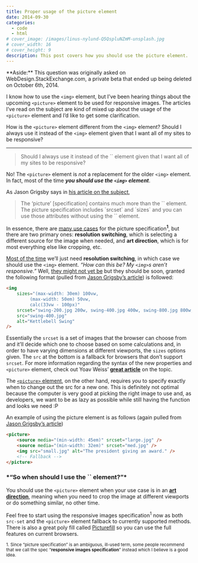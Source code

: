 ```yaml
---
title: Proper usage of the picture element
date: 2014-09-30
categories:
  - code
  - html
# cover_image: /images/linus-nylund-Q5QspluNZmM-unsplash.jpg
# cover_width: 16
# cover_height: 9
description: This post covers how you should use the picture element.
---
```


<div class="aside">
    **Aside:** This question was originally asked on WebDesign.StackExchange.com, a private beta that ended up being deleted on October 6th, 2014.
</div>

I know how to use the `<img>` element, but I’ve been hearing things about the upcoming `<picture>` element to be used for responsive images. The articles I’ve read on the subject are kind of mixed up about the usage of the `<picture>` element and I’d like to get some clarification.

How is the `<picture>` element different from the `<img>` element? Should I always use it instead of the `<img>` element given that I want all of my sites to be responsive?

<span class="excerpt-marker"></span>

<hr>

<blockquote>Should I always use it instead of the `<img>` element given that I want all of my sites to be responsive?</blockquote>

No! The `<picture>` element is _not_ a replacement for the older `<img>` element. In fact, most of the time **_you should use the `<img>` element_**.

As Jason Grigsby says in <a href="https://blog.cloudfour.com/dont-use-picture-most-of-the-time/">his article on the subject</a>,

<blockquote>
	The ‘picture’ [specification]  contains much more than the `<picture>` element. The picture specification includes `srcset` and `sizes` and you can use those attributes without using the `<picture>` element.
</blockquote>

In essence, there are <a href="https://usecases.responsiveimages.org/">many use cases</a> for the picture specification<sup>**1**</sup>, but there are two primary ones: **resolution switching**, which is selecting a different source for the image when needed, and **art direction**, which is for most everything else like cropping, etc.

<a href="https://blog.yoav.ws/2013/05/How-Big-Is-Art-Direction">Most of the time</a> we’ll just need **resolution switching**, in which case we should use the `<img>` element. _“How can this be? My `<img>`s aren’t responsive.”_ Well, <a href="https://caniuse.com/#feat=srcset">they might not yet be</a> but they should be soon, granted the following format (pulled from <a href="https://blog.cloudfour.com/dont-use-picture-most-of-the-time/">Jason Grigsby’s article</a>) is followed:

```html
<img
	sizes="(max-width: 30em) 100vw,
         (max-width: 50em) 50vw,
         calc(33vw - 100px)"
	srcset="swing-200.jpg 200w, swing-400.jpg 400w, swing-800.jpg 800w, swing-1600.jpg 1600w"
	src="swing-400.jpg"
	alt="Kettlebell Swing"
/>
```

Essentially the `srcset` is a set of images that the browser can choose from and it’ll decide which one to choose based on some calculations and, in order to have varying dimensions at different viewports, the `sizes` options given. The `src` at the bottom is a fallback for browsers that don’t support `srcset`. For more information regarding the syntax of the new properties and `<picture>` element, check out Yoav Weiss’ <a href="https://dev.opera.com/articles/native-responsive-images/">**great article**</a> on the topic.

The <a href="https://www.w3.org/html/wg/drafts/html/master/embedded-content.html#the-picture-element">`<picture>` element</a>, on the other hand, requires _you_ to specify exactly when to change out the src for a new one. This is definitely not optimal because the computer is very good at picking the right image to use and, as developers, we want to be as lazy as possible while still having the function and looks we need :P

An example of using the picture element is as follows (again pulled from <a href="https://blog.cloudfour.com/dont-use-picture-most-of-the-time/">Jason Grigsby’s article</a>)

```html
<picture>
	<source media="(min-width: 45em)" srcset="large.jpg" />
	<source media="(min-width: 32em)" srcset="med.jpg" />
	<img src="small.jpg" alt="The president giving an award." />
	<!-- Fallback -->
</picture>
```

<h3>*“So when should I use the `<picture>` element?”*</h3>

You should use the `<picture>` element when your use case is in an <a href="https://blog.cloudfour.com/a-framework-for-discussing-responsive-images-solutions/">**art direction**</a>, meaning when you need to crop the image at different viewports or do something similar, no other time.

Feel free to start using the responsive images specification<sup>1</sup> now as both `src-set` and the `<picture>` element fallback to currently supported methods. There is also a great poly fill called <a href="https://github.com/scottjehl/picturefill">Picturefill</a> so you can use the full features on current browsers.

<sub>1. Since “picture specification” is an ambiguous, ill-used term, some people recommend that we call the spec “**responsive images specification**” instead which I believe is a good idea.</sub>
